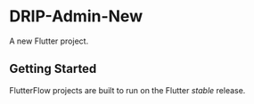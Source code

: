 # DRIP-Admin-New

A new Flutter project.

## Getting Started

FlutterFlow projects are built to run on the Flutter _stable_ release.
